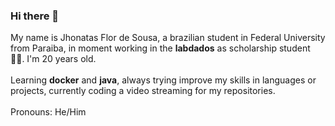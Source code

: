 ### Hi there 👋
My name is Jhonatas Flor de Sousa, a brazilian student in Federal University from Paraiba, in moment working in the **labdados** as scholarship student 👨‍🎓. I'm 20 years old.
<br>
<br>
Learning **docker** and **java**, always trying improve my skills in languages or projects, currently coding a video streaming for my repositories.
<br>
<br>
Pronouns: He/Him 
<br>

<!--
**FlorSousa/FlorSousa** is a ✨ _special_ ✨ repository because its `README.md` (this file) appears on your GitHub profile.

Here are some ideas to get you started:

- 🔭 I’m currently working on ...
- 🌱 I’m currently learning ...
- 👯 I’m looking to collaborate on ...
- 🤔 I’m looking for help with ...
- 💬 Ask me about ...
- 📫 How to reach me: ...
- 😄 Pronouns: ...
- ⚡ Fun fact: ...
-->
